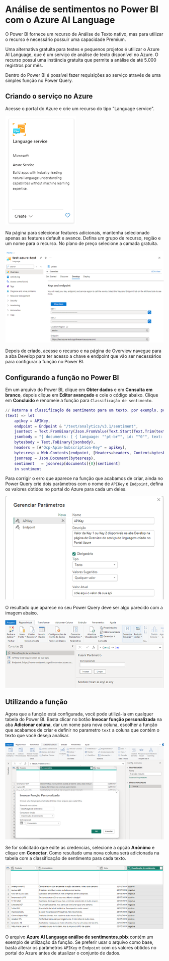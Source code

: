 # Análise de sentimentos no Power BI com o Azure AI Language

O Power BI fornece um recurso de Análise de Texto nativo, mas para utilizar o recurso é necessário possuir uma capacidade Premium.

Uma alternativa gratuita para testes e pequenos projetos é utilizar o Azure AI Language, que é um serviço de análise de texto disponível no Azure. O recurso possui uma instância gratuita que permite a análise de até 5.000 registros por mês.

Dentro do Power BI é possível fazer requisições ao serviço através de uma simples função no Power Query.

## Criando o serviço no Azure

Acesse o portal do Azure e crie um recurso do tipo "Language service". 

![Language Service](readme/language_service.png)

Na página para selecionar features adicionais, mantenha selecionado apenas as features default e avance. Defina um grupo de recurso, região e um nome para o recurso. No plano de preço selecione a camada gratuita.

![Overview](readme/overview.png)

Depois de criado, acesse o recurso e na página de Overview navegue para a aba Develop para ter acesso a chave e endpoint que vão ser necessários para configurar a função no Power BI.

## Configurando a função no Power BI

Em um arquivo do Power BI, clique em **Obter dados** e em **Consulta em branco**, depois clique em **Editor avançado** e cole o código abaixo. Clique em **Concluído** e renomeie a função para `Classificação de sentimento`.

```m
// Retorna a classificação de sentimento para um texto, por exemplo, positive, negative ou neutral.
(text) => let
    apikey = APIKey,
    endpoint = Endpoint & "/text/analytics/v3.1/sentiment",
    jsontext = Text.FromBinary(Json.FromValue(Text.Start(Text.Trim(text), 5000))),
    jsonbody = "{ documents: [ { language: ""pt-br"", id: ""0"", text: " & jsontext & " } ] }",
    bytesbody = Text.ToBinary(jsonbody),
    headers = [#"Ocp-Apim-Subscription-Key" = apikey],
    bytesresp = Web.Contents(endpoint, [Headers=headers, Content=bytesbody]),
    jsonresp = Json.Document(bytesresp),
    sentiment   = jsonresp[documents]{0}[sentiment] 
    in sentiment
```

Para corrigir o erro que aparece na função que acabamos de criar, ainda no Power Query crie dois parâmetros com o nome de `APIKey` e `Endpoint`, defina os valores obtidos no portal do Azure para cada um deles.

![Parâmetros](readme/parametros.png)

O resultado que aparece no seu Power Query deve ser algo parecido com a imagem abaixo.

![Power Query](readme/power_query.png)

## Utilizando a função

Agora que a função está configurada, você pode utilizá-la em qualquer tabela do Power BI. Basta clicar no botão **Invocar função personalizada** na aba **Adicionar coluna**, dar um nome para nova coluna, escolher a função que acabamos de criar e definir no parametro `text` a coluna que contém o texto que você deseja analisar.

![Invocar função](readme/invocar_funcao.png)

Se for solicitado que edite as credencias, selecione a opção **Anônimo** e clique em **Conectar**. Como resultado uma nova coluna será adicionada na tabela com a classificação de sentimento para cada texto.

![Resultado](readme/tabela_final.png)

O arquivo **Azure AI Language análise de sentimentos.pbix** contém um exemplo de utilização da função. Se preferir usar o arquivo como base, basta alterar os parâmetros `APIKey` e `Endpoint` com os valores obtidos no portal do Azure antes de atualizar o conjunto de dados.